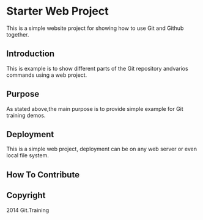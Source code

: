 # Starter Web Project

This is a simple website project for
showing how to use Git and Github together.

## Introduction

This is example is to show different parts
of the Git repository andvarios commands
using a web project.

## Purpose

As stated above,the main purpose is to
provide simple example for Git training demos.

## Deployment

This is a simple web project, deployment 
can be on any web server or even local
file system.

## How To Contribute

## Copyright
2014 Git.Training